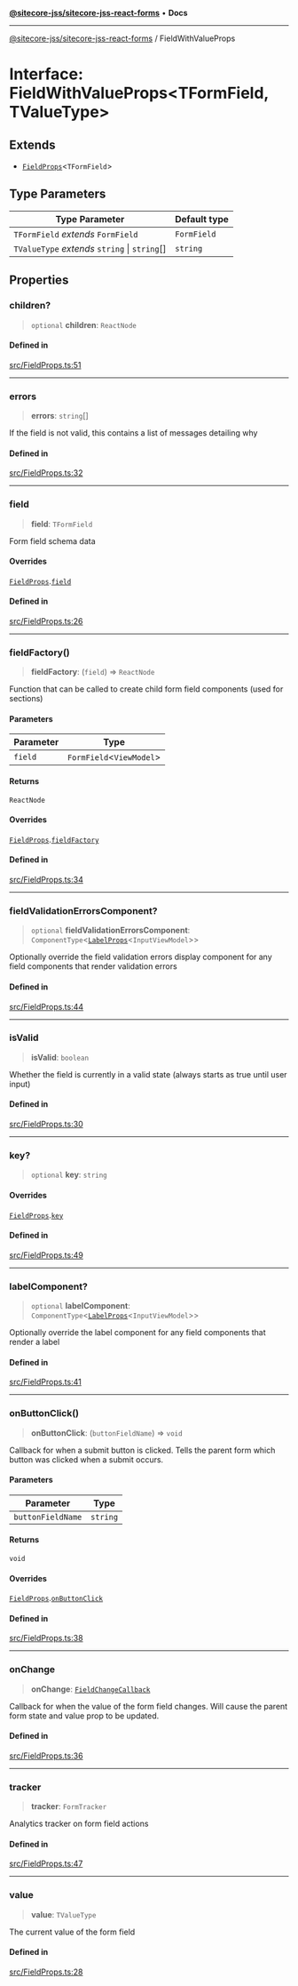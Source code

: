 [**@sitecore-jss/sitecore-jss-react-forms**](../README.md) • **Docs**

***

[@sitecore-jss/sitecore-jss-react-forms](../README.md) / FieldWithValueProps

# Interface: FieldWithValueProps\<TFormField, TValueType\>

## Extends

- [`FieldProps`](FieldProps.md)\<`TFormField`\>

## Type Parameters

| Type Parameter | Default type |
| ------ | ------ |
| `TFormField` *extends* `FormField` | `FormField` |
| `TValueType` *extends* `string` \| `string`[] | `string` |

## Properties

### children?

> `optional` **children**: `ReactNode`

#### Defined in

[src/FieldProps.ts:51](https://github.com/Sitecore/jss/blob/7ddd22dfa8f8d76cfb96e977ac1a0d48c3a13d89/packages/sitecore-jss-react-forms/src/FieldProps.ts#L51)

***

### errors

> **errors**: `string`[]

If the field is not valid, this contains a list of messages detailing why

#### Defined in

[src/FieldProps.ts:32](https://github.com/Sitecore/jss/blob/7ddd22dfa8f8d76cfb96e977ac1a0d48c3a13d89/packages/sitecore-jss-react-forms/src/FieldProps.ts#L32)

***

### field

> **field**: `TFormField`

Form field schema data

#### Overrides

[`FieldProps`](FieldProps.md).[`field`](FieldProps.md#field)

#### Defined in

[src/FieldProps.ts:26](https://github.com/Sitecore/jss/blob/7ddd22dfa8f8d76cfb96e977ac1a0d48c3a13d89/packages/sitecore-jss-react-forms/src/FieldProps.ts#L26)

***

### fieldFactory()

> **fieldFactory**: (`field`) => `ReactNode`

Function that can be called to create child form field components (used for sections)

#### Parameters

| Parameter | Type |
| ------ | ------ |
| `field` | `FormField`\<`ViewModel`\> |

#### Returns

`ReactNode`

#### Overrides

[`FieldProps`](FieldProps.md).[`fieldFactory`](FieldProps.md#fieldfactory)

#### Defined in

[src/FieldProps.ts:34](https://github.com/Sitecore/jss/blob/7ddd22dfa8f8d76cfb96e977ac1a0d48c3a13d89/packages/sitecore-jss-react-forms/src/FieldProps.ts#L34)

***

### fieldValidationErrorsComponent?

> `optional` **fieldValidationErrorsComponent**: `ComponentType`\<[`LabelProps`](../type-aliases/LabelProps.md)\<`InputViewModel`\>\>

Optionally override the field validation errors display component for any field components that render validation errors

#### Defined in

[src/FieldProps.ts:44](https://github.com/Sitecore/jss/blob/7ddd22dfa8f8d76cfb96e977ac1a0d48c3a13d89/packages/sitecore-jss-react-forms/src/FieldProps.ts#L44)

***

### isValid

> **isValid**: `boolean`

Whether the field is currently in a valid state (always starts as true until user input)

#### Defined in

[src/FieldProps.ts:30](https://github.com/Sitecore/jss/blob/7ddd22dfa8f8d76cfb96e977ac1a0d48c3a13d89/packages/sitecore-jss-react-forms/src/FieldProps.ts#L30)

***

### key?

> `optional` **key**: `string`

#### Overrides

[`FieldProps`](FieldProps.md).[`key`](FieldProps.md#key)

#### Defined in

[src/FieldProps.ts:49](https://github.com/Sitecore/jss/blob/7ddd22dfa8f8d76cfb96e977ac1a0d48c3a13d89/packages/sitecore-jss-react-forms/src/FieldProps.ts#L49)

***

### labelComponent?

> `optional` **labelComponent**: `ComponentType`\<[`LabelProps`](../type-aliases/LabelProps.md)\<`InputViewModel`\>\>

Optionally override the label component for any field components that render a label

#### Defined in

[src/FieldProps.ts:41](https://github.com/Sitecore/jss/blob/7ddd22dfa8f8d76cfb96e977ac1a0d48c3a13d89/packages/sitecore-jss-react-forms/src/FieldProps.ts#L41)

***

### onButtonClick()

> **onButtonClick**: (`buttonFieldName`) => `void`

Callback for when a submit button is clicked. Tells the parent form which button was clicked when a submit occurs.

#### Parameters

| Parameter | Type |
| ------ | ------ |
| `buttonFieldName` | `string` |

#### Returns

`void`

#### Overrides

[`FieldProps`](FieldProps.md).[`onButtonClick`](FieldProps.md#onbuttonclick)

#### Defined in

[src/FieldProps.ts:38](https://github.com/Sitecore/jss/blob/7ddd22dfa8f8d76cfb96e977ac1a0d48c3a13d89/packages/sitecore-jss-react-forms/src/FieldProps.ts#L38)

***

### onChange

> **onChange**: [`FieldChangeCallback`](../type-aliases/FieldChangeCallback.md)

Callback for when the value of the form field changes. Will cause the parent form state and value prop to be updated.

#### Defined in

[src/FieldProps.ts:36](https://github.com/Sitecore/jss/blob/7ddd22dfa8f8d76cfb96e977ac1a0d48c3a13d89/packages/sitecore-jss-react-forms/src/FieldProps.ts#L36)

***

### tracker

> **tracker**: `FormTracker`

Analytics tracker on form field actions

#### Defined in

[src/FieldProps.ts:47](https://github.com/Sitecore/jss/blob/7ddd22dfa8f8d76cfb96e977ac1a0d48c3a13d89/packages/sitecore-jss-react-forms/src/FieldProps.ts#L47)

***

### value

> **value**: `TValueType`

The current value of the form field

#### Defined in

[src/FieldProps.ts:28](https://github.com/Sitecore/jss/blob/7ddd22dfa8f8d76cfb96e977ac1a0d48c3a13d89/packages/sitecore-jss-react-forms/src/FieldProps.ts#L28)
